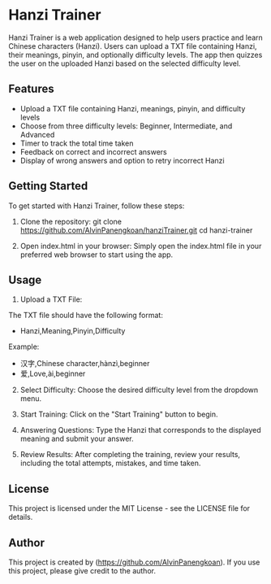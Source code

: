 # Hanzi Trainer
Hanzi Trainer is a web application designed to help users practice and learn Chinese characters (Hanzi). Users can upload a TXT file containing Hanzi, their meanings, pinyin, and optionally difficulty levels. The app then quizzes the user on the uploaded Hanzi based on the selected difficulty level.

## Features
- Upload a TXT file containing Hanzi, meanings, pinyin, and difficulty levels
- Choose from three difficulty levels: Beginner, Intermediate, and Advanced
- Timer to track the total time taken
- Feedback on correct and incorrect answers
- Display of wrong answers and option to retry incorrect Hanzi

## Getting Started
To get started with Hanzi Trainer, follow these steps:

1. Clone the repository:
git clone https://github.com/AlvinPanengkoan/hanziTrainer.git
cd hanzi-trainer

2. Open index.html in your browser:
Simply open the index.html file in your preferred web browser to start using the app.

## Usage
1. Upload a TXT File:

The TXT file should have the following format:
- Hanzi,Meaning,Pinyin,Difficulty

Example:

- 汉字,Chinese character,hànzì,beginner
- 爱,Love,ài,beginner


2. Select Difficulty:
Choose the desired difficulty level from the dropdown menu.

3. Start Training:
Click on the "Start Training" button to begin.

4. Answering Questions:
Type the Hanzi that corresponds to the displayed meaning and submit your answer.

5. Review Results:
After completing the training, review your results, including the total attempts, mistakes, and time taken.

## License
This project is licensed under the MIT License - see the LICENSE file for details.

## Author
This project is created by (https://github.com/AlvinPanengkoan). If you use this project, please give credit to the author.





